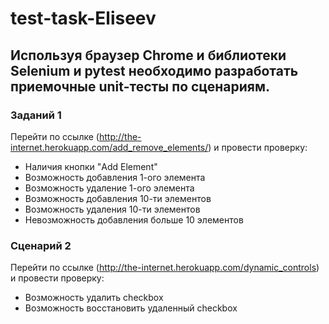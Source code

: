 # test-task-Eliseev
## Используя браузер Chrome и библиотеки Selenium и pytest необходимо разработать приемочные unit-тесты по сценариям.
### Заданий 1

Перейти по ссылке (http://the-internet.herokuapp.com/add_remove_elements/) и провести проверку:

- Наличия кнопки "Add Element"
- Возможность добавления 1-ого элемента
- Возможность удаление 1-ого элемента
- Возможность добавления 10-ти элементов
- Возможность удаления 10-ти элементов
- Невозможность добавления больше 10 элементов




### Сценарий 2

Перейти по ссылке (http://the-internet.herokuapp.com/dynamic_controls) и провести проверку:

- Возможность удалить checkbox
- Возможность восстановить удаленный checkbox

